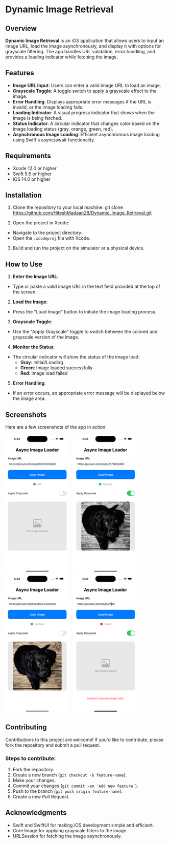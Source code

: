 # Dynamic Image Retrieval

## Overview

**Dynamic Image Retrieval** is an iOS application that allows users to input an image URL, load the image asynchronously, and display it with options for grayscale filtering. The app handles URL validation, error handling, and provides a loading indicator while fetching the image.

## Features

- **Image URL Input**: Users can enter a valid image URL to load an image.
- **Grayscale Toggle**: A toggle switch to apply a grayscale effect to the image.
- **Error Handling**: Displays appropriate error messages if the URL is invalid, or the image loading fails.
- **Loading Indicator**: A visual progress indicator that shows when the image is being fetched.
- **Status Indicator**: A circular indicator that changes color based on the image loading status (gray, orange, green, red).
- **Asynchronous Image Loading**: Efficient asynchronous image loading using Swift's async/await functionality.

## Requirements

- Xcode 12.0 or higher
- Swift 5.5 or higher
- iOS 14.0 or higher

## Installation

1. Clone the repository to your local machine:
git clone https://github.com/HiteshMadaan28/Dynamic_Image_Retrieval.git


2. Open the project in Xcode:
- Navigate to the project directory.
- Open the `.xcodeproj` file with Xcode.

3. Build and run the project on the simulator or a physical device.

## How to Use

1. **Enter the Image URL**:
- Type or paste a valid image URL in the text field provided at the top of the screen.

2. **Load the Image**:
- Press the "Load Image" button to initiate the image loading process.

3. **Grayscale Toggle**:
- Use the "Apply Grayscale" toggle to switch between the colored and grayscale version of the image.

4. **Monitor the Status**:
- The circular indicator will show the status of the image load:
  - **Gray**: Initial/Loading
  - **Green**: Image loaded successfully
  - **Red**: Image load failed

5. **Error Handling**:
- If an error occurs, an appropriate error message will be displayed below the image area.

## Screenshots

Here are a few screenshots of the app in action:
<div>
  <img src="screenshots/URLpasting.png" width="200" style="display: inline-block; margin-right: 10px" />
  <img src="screenshots/ImageFetchedColored.png" width="200" style="display: inline-block; margin-right: 10px" />
  <img src="screenshots/ImageFetchedGray.png" width="200" style="display: inline-block; margin-right: 10px" />
  <img src="screenshots/FailedError.png" width="200" style="display: inline-block" />
</div>

## Contributing

Contributions to this project are welcome! If you'd like to contribute, please fork the repository and submit a pull request.

### Steps to contribute:

1. Fork the repository.
2. Create a new branch (`git checkout -b feature-name`).
3. Make your changes.
4. Commit your changes (`git commit -am 'Add new feature'`).
5. Push to the branch (`git push origin feature-name`).
6. Create a new Pull Request.

## Acknowledgments

- Swift and SwiftUI for making iOS development simple and efficient.
- Core Image for applying grayscale filters to the image.
- URLSession for fetching the image asynchronously.

